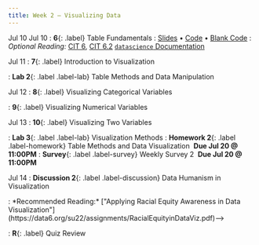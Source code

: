 ```yaml
---
title: Week 2 — Visualizing Data
---
```


Jul 10
Jul 10
: **6**{: .label} Table Fundamentals
  : [Slides](https://docs.google.com/presentation/d/1FRMb13fupWWTEpv0m2A5SmMqM7vPYQNO-cQm9OzaqTg/edit?usp=sharing) &#8226; [Code](https://eecs.datahub.berkeley.edu/hub/user-redirect/git-pull?repo=https%3A%2F%2Fgithub.com%2Fdata-6-berkeley%2Fmaterials-su23&branch=main&urlpath=tree%2Fmaterials-su23%2Flectures%2Flec06%2Flec06.ipynb) &#8226; [Blank Code](https://eecs.datahub.berkeley.edu/hub/user-redirect/git-pull?repo=https%3A%2F%2Fgithub.com%2Fdata-6-berkeley%2Fmaterials-su23&branch=main&urlpath=tree%2Fmaterials-su23%2Flectures%2Flec06%2Flec06-blank.ipynb)
: *Optional Reading:* [CIT 6](https://inferentialthinking.com/chapters/06/Tables.html), [CIT 6.2](https://inferentialthinking.com/chapters/06/2/Selecting_Rows.html) [`datascience` Documentation](http://data8.org/datascience/tutorial.html#creating-a-table)

Jul 11
: **7**{: .label} Introduction to Visualization
  <!--: [Slides](#) &#8226; [Code](#) &#8226; [Blank Code](#)-->
<!--: *Optional Reading:* [CIT 7](https://inferentialthinking.com/chapters/07/Visualization.html), [FDV 1](https://clauswilke.com/dataviz/introduction.html)-->
: **Lab 2**{: .label .label-lab} Table Methods and Data Manipulation

Jul 12
: **8**{: .label} Visualizing Categorical Variables
  <!--: [Slides](#) &#8226; [Code](#) &#8226; [Blank Code](#)-->
<!--: *Optional Reading:* [CIT 7.1](https://inferentialthinking.com/chapters/07/1/Visualizing_Categorical_Distributions.html), [FDV 6.1](https://clauswilke.com/dataviz/visualizing-amounts.html#bar-plots)-->
: **9**{: .label} Visualizing Numerical Variables
  <!--: [Slides](#) &#8226; [Code](#) &#8226; [Blank Code](#)-->
<!--: *Optional Reading:* [CIT 7.2](https://inferentialthinking.com/chapters/07/2/Visualizing_Numerical_Distributions.html), [FDV 7.1](https://clauswilke.com/dataviz/histograms-density-plots.html#visualizing-a-single-distribution)-->


Jul 13
: **10**{: .label} Visualizing Two Variables
  <!--: [Slides](#) &#8226; [Code](#) &#8226; [Blank Code](#)-->
<!--: *Optional Reading:* [CIT 7.3](https://inferentialthinking.com/chapters/07/3/Overlaid_Graphs.html), [FDV 12.1](https://clauswilke.com/dataviz/visualizing-associations.html#associations-scatterplots)-->
: **Lab 3**{: .label .label-lab} Visualization Methods
: **Homework 2**{: .label .label-homework} Table Methods and Data Visualization &nbsp;**Due Jul 20 @ 11:00PM**
: **Survey**{: .label .label-survey} Weekly Survey 2 &nbsp;**Due Jul 20 @ 11:00PM**

Jul 14
: **Discussion 2**{: .label .label-discussion} Data Humanism in Visualization
<!-->: *Recommended Reading:* ["Applying Racial Equity Awareness in Data Visualization"](https://data6.org/su22/assignments/RacialEquityinDataViz.pdf)-->
: **R**{: .label} Quiz Review
